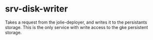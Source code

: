 # srv-disk-writer
Takes a request from the jolie-deployer, and writes it to the persistants storage. This is the only service with write access to the gke persistent storage.
